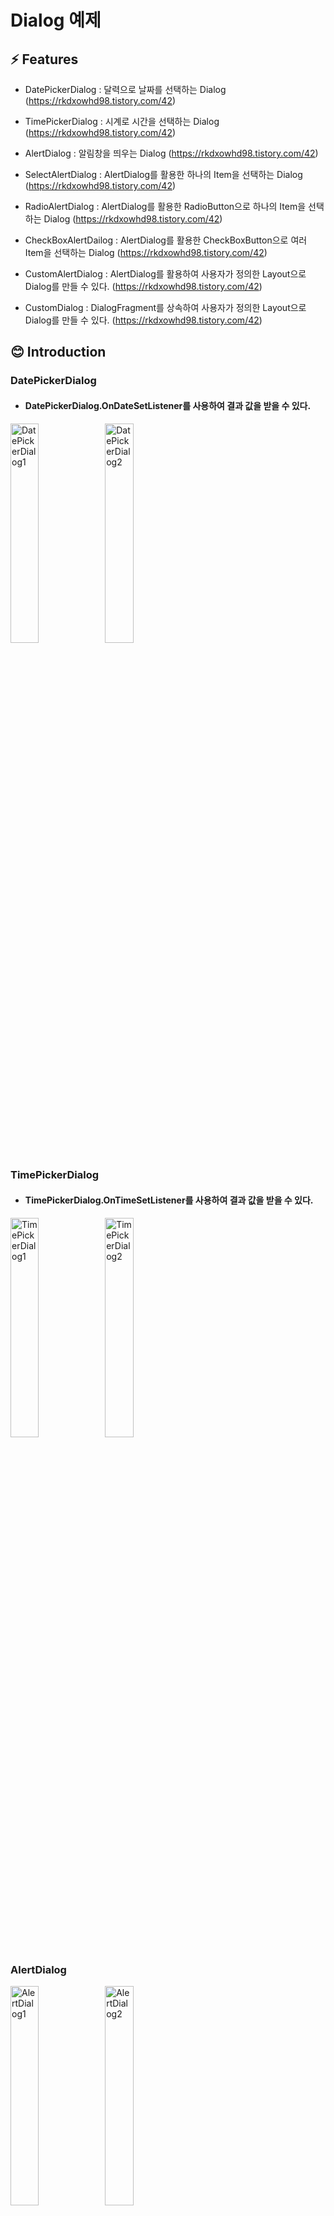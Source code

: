 # Dialog 예제

## ⚡ Features
* DatePickerDialog : 달력으로 날짜를 선택하는 Dialog (https://rkdxowhd98.tistory.com/42)

* TimePickerDialog : 시계로 시간을 선택하는 Dialog (https://rkdxowhd98.tistory.com/42)

* AlertDialog : 알림창을 띄우는 Dialog (https://rkdxowhd98.tistory.com/42)

* SelectAlertDialog : AlertDialog를 활용한 하나의 Item을 선택하는 Dialog (https://rkdxowhd98.tistory.com/42)

* RadioAlertDialog : AlertDialog를 활용한 RadioButton으로 하나의 Item을 선택하는 Dialog (https://rkdxowhd98.tistory.com/42)

* CheckBoxAlertDailog : AlertDialog를 활용한 CheckBoxButton으로 여러 Item을 선택하는 Dialog (https://rkdxowhd98.tistory.com/42)

* CustomAlertDialog : AlertDialog를 활용하여 사용자가 정의한 Layout으로 Dialog를 만들 수 있다. (https://rkdxowhd98.tistory.com/42)

* CustomDialog : DialogFragment를 상속하여 사용자가 정의한 Layout으로 Dialog를 만들 수 있다. (https://rkdxowhd98.tistory.com/42)

## 😊 Introduction
### DatePickerDialog
* #### DatePickerDialog.OnDateSetListener를 사용하여 결과 값을 받을 수 있다.
<img src="./readme/DatePickerDialog1.png" alt="DatePickerDialog1" width="30%"><img src="./readme/DatePickerDialog2.png" alt="DatePickerDialog2" width="30%">

### TimePickerDialog
* #### TimePickerDialog.OnTimeSetListener를 사용하여 결과 값을 받을 수 있다.
<img src="./readme/TimePickerDialog1.png" alt="TimePickerDialog1" width="30%"><img src="./readme/TimePickerDialog2.png" alt="TimePickerDialog2" width="30%">

### AlertDialog
<img src="./readme/AlertDialog1.png" alt="AlertDialog1" width="30%"><img src="./readme/AlertDialog2.png" alt="AlertDialog2" width="30%">

### SelectAlertDialog
* #### AlertDialog의 setItems를 사용하여 만들 수 있다.
<img src="./readme/SelectAlertDialog1.png" alt="SelectAlertDialog1" width="30%"><img src="./readme/SelectAlertDialog2.png" alt="SelectAlertDialog2" width="30%">

### RadioAlertDialog
* #### AlertDialog의 setSingleChoiceItems을 사용하여 만들 수 있다.
<img src="./readme/RadioAlertDialog1.png" alt="RadioAlertDialog1" width="30%"><img src="./readme/RadioAlertDialog2.png" alt="RadioAlertDialog2" width="30%">

### CheckBoxAlertDailog
* #### AlertDialog의 setMultiChoiceItems을 사용하여 만들 수 있다.
<img src="./readme/CheckBoxAlertDialog1.png" alt="CheckBoxAlertDialog1" width="30%"><img src="./readme/CheckBoxAlertDialog2.png" alt="CheckBoxAlertDialog2" width="30%">

### CustomAlertDialog
* #### AlertDialog의 setView를 사용하여 만들 수 있다.
<img src="./readme/CustomAlertDialog.png" alt="CustomAlertDialog" width="30%">

### CustomDialog
* #### DialogFragment를 상속받아서 만들 수 있다.
<img src="./readme/CustomDialog.png" alt="CustomDialog" width="30%">